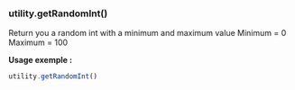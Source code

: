### utility.getRandomInt()

Return you a random int with a minimum and maximum value
Minimum = 0
Maximum = 100

**Usage exemple :**
```js
utility.getRandomInt()
```